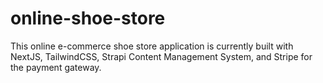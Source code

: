 # online-shoe-store
This online e-commerce shoe store application is currently built with NextJS, TailwindCSS, Strapi Content Management System, and Stripe for the payment gateway.
